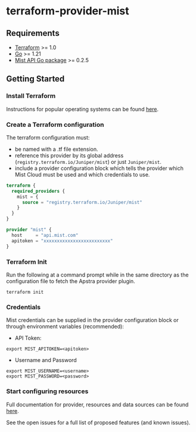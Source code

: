 # terraform-provider-mist


## Requirements

- [Terraform](https://developer.hashicorp.com/terraform/downloads) >= 1.0
- [Go](https://golang.org/doc/install) >= 1.21
- [Mist API Go package](https://pkg.go.dev/github.com/tmunzer/mistapi-go) >= 0.2.5

## Getting Started

### Install Terraform
Instructions for popular operating systems can be found [here](https://developer.hashicorp.com/terraform/tutorials/aws-get-started/install-cli).

### Create a Terraform configuration
The terraform configuration must:
* be named with a .tf file extension.
* reference this provider by its global address (`registry.terraform.io/Juniper/mist`) or just `Juniper/mist`.
* include a provider configuration block which tells the provider which Mist Cloud must be used and which credentials to use.
  

```terraform
terraform {
  required_providers {
    mist = {
      source = "registry.terraform.io/Juniper/mist"
    }
  }
}

provider "mist" {
  host     = "api.mist.com"
  apitoken = "xxxxxxxxxxxxxxxxxxxxxxxxx"
}
```

### Terraform Init
Run the following at a command prompt while in the same directory as the configuration file to fetch the Apstra provider plugin.
```console
terraform init
```

### Credentials
Mist credentials can be supplied in the provider configuration block or through environment variables (recommended):
* API Token:
```console
export MIST_APITOKEN=<apitoken>
```
* Username and Password
```console
export MIST_USERNAME=<username>
export MIST_PASSWORD=<password>
```

### Start configuring resources
Full documentation for provider, resources and data sources can be found [here](https://registry.terraform.io/providers/Juniper/mist/latest/docs).

See the open issues for a full list of proposed features (and known issues).




